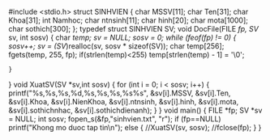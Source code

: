 #include <stdio.h>
struct SINHVIEN
{
	char MSSV[11];
	char Ten[31];
	char Khoa[31];
	int Namhoc;
	char ntnsinh[11];
	char hinh[20];
	char mota[1000];
	char sothich[300];
}; typedef struct SINHVIEN SV;
void DocFile(FILE *fp, SV* sv, int sosv)
{
	char *temp;
	sv = NULL;
	sosv = 0;
	while (feof(fp) != 0)
	{
		sosv++;
		sv = (SV*)realloc(sv, sosv * sizeof(SV));
		char temp[256];
		fgets(temp, 255, fp);
		if(strlen(temp)<255)
			temp[strlen(temp) - 1] = '\0';

	}
}
void XuatSV(SV *sv,int sosv)
{
	for (int i = 0; i < sosv; i++)
	{
		printf("%s,%s,%s,%d,%s,%s,%s,%s%s", &sv[i].MSSV, &sv[i].Ten, &sv[i].Khoa, &sv[i].NienKhoa, &sv[i].ntnsinh, &sv[i].hinh, &sv[i].mota, &sv[i].sothichnhac, &sv[i].sothichdienanh);
	}
}
void main()
{
	FILE *fp;
	SV *sv = NULL;
	int sosv;
	fopen_s(&fp,"sinhvien.txt", "r");
	if (fp==NULL)
		printf("Khong mo duoc tap tin\n");
	else
	{
		//XuatSV(sv, sosv);
		//fclose(fp);
	}
}
